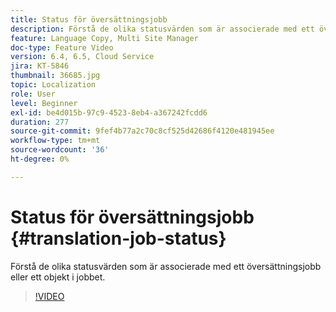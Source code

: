 ```yaml
---
title: Status för översättningsjobb
description: Förstå de olika statusvärden som är associerade med ett översättningsjobb eller ett objekt i jobbet.
feature: Language Copy, Multi Site Manager
doc-type: Feature Video
version: 6.4, 6.5, Cloud Service
jira: KT-5846
thumbnail: 36685.jpg
topic: Localization
role: User
level: Beginner
exl-id: be4d015b-97c9-4523-8eb4-a367242fcdd6
duration: 277
source-git-commit: 9fef4b77a2c70c8cf525d42686f4120e481945ee
workflow-type: tm+mt
source-wordcount: '36'
ht-degree: 0%

---
```


# Status för översättningsjobb {#translation-job-status}

Förstå de olika statusvärden som är associerade med ett översättningsjobb eller ett objekt i jobbet.

>[!VIDEO](https://video.tv.adobe.com/v/36685?quality=12&learn=on)
